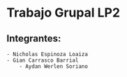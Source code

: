 # Trabajo Grupal LP2
## Integrantes:
	- Nicholas Espinoza Loaiza
	- Gian Carrasco Barrial
        - Aydan Werlen Soriano
 
